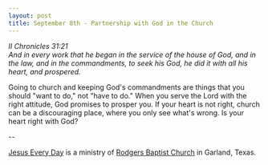 ```yaml
---
layout: post
title: September 8th - Partnership with God in the Church
---
```


_II Chronicles 31:21  
And in every work that he began in the service of the house of God,
and in the law, and in the commandments, to seek his God, he did it
with all his heart, and prospered._

Going to church and keeping God's commandments are things that you
should "want to do," not "have to do." When you serve the Lord with
the right attitude, God promises to prosper you. If your heart is not
right, church can be a discouraging place, where you only see what's
wrong. Is your heart right with God?

 --

<a href=http://jesuseveryday.net>Jesus Every Day</a> is a ministry of <a href=http://rodgersbaptist.net>Rodgers Baptist Church</a> in Garland, Texas.
